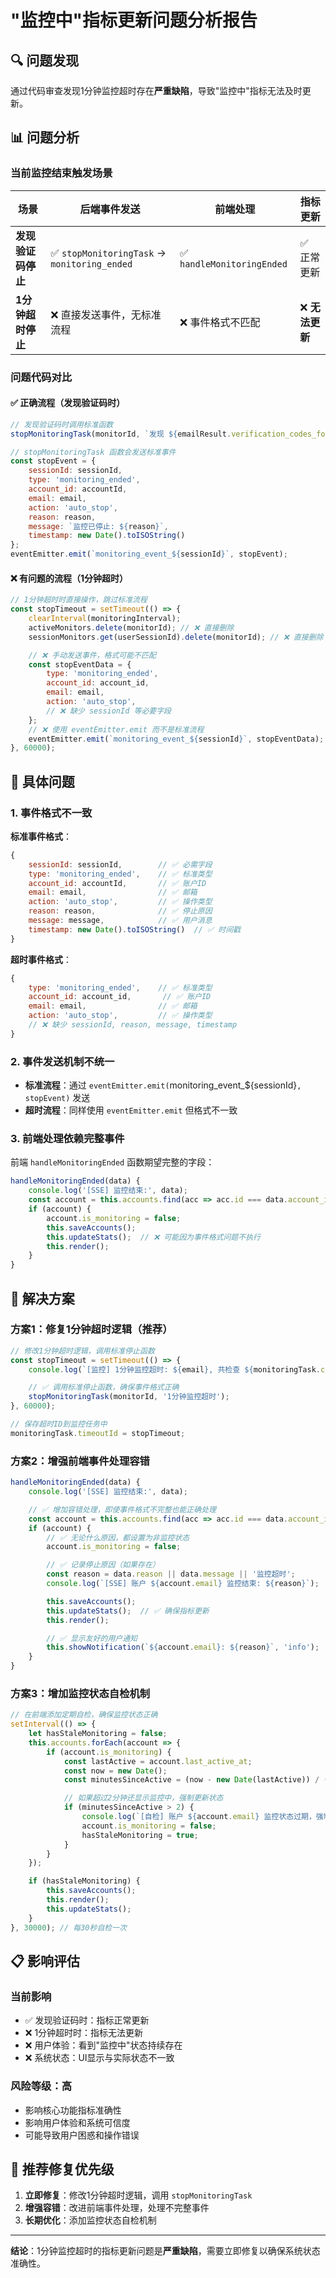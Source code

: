 # "监控中"指标更新问题分析报告

## 🔍 问题发现

通过代码审查发现1分钟监控超时存在**严重缺陷**，导致"监控中"指标无法及时更新。

## 📊 问题分析

### 当前监控结束触发场景

| 场景 | 后端事件发送 | 前端处理 | 指标更新 |
|------|-------------|----------|----------|
| **发现验证码停止** | ✅ `stopMonitoringTask` → `monitoring_ended` | ✅ `handleMonitoringEnded` | ✅ 正常更新 |
| **1分钟超时停止** | ❌ 直接发送事件，无标准流程 | ❌ 事件格式不匹配 | ❌ **无法更新** |

### 问题代码对比

#### ✅ 正确流程（发现验证码时）
```javascript
// 发现验证码时调用标准函数
stopMonitoringTask(monitorId, `发现 ${emailResult.verification_codes_found} 个验证码`);

// stopMonitoringTask 函数会发送标准事件
const stopEvent = {
    sessionId: sessionId,
    type: 'monitoring_ended',
    account_id: accountId,
    email: email,
    action: 'auto_stop',
    reason: reason,
    message: `监控已停止: ${reason}`,
    timestamp: new Date().toISOString()
};
eventEmitter.emit(`monitoring_event_${sessionId}`, stopEvent);
```

#### ❌ 有问题的流程（1分钟超时）
```javascript
// 1分钟超时时直接操作，跳过标准流程
const stopTimeout = setTimeout(() => {
    clearInterval(monitoringInterval);
    activeMonitors.delete(monitorId); // ❌ 直接删除
    sessionMonitors.get(userSessionId).delete(monitorId); // ❌ 直接删除

    // ❌ 手动发送事件，格式可能不匹配
    const stopEventData = {
        type: 'monitoring_ended',
        account_id: account_id,
        email: email,
        action: 'auto_stop',
        // ❌ 缺少 sessionId 等必要字段
    };
    // ❌ 使用 eventEmitter.emit 而不是标准流程
    eventEmitter.emit(`monitoring_event_${sessionId}`, stopEventData);
}, 60000);
```

## 🎯 具体问题

### 1. 事件格式不一致
**标准事件格式**：
```javascript
{
    sessionId: sessionId,        // ✅ 必需字段
    type: 'monitoring_ended',    // ✅ 标准类型
    account_id: accountId,       // ✅ 账户ID
    email: email,                // ✅ 邮箱
    action: 'auto_stop',         // ✅ 操作类型
    reason: reason,              // ✅ 停止原因
    message: message,            // ✅ 用户消息
    timestamp: new Date().toISOString()  // ✅ 时间戳
}
```

**超时事件格式**：
```javascript
{
    type: 'monitoring_ended',    // ✅ 标准类型
    account_id: account_id,       // ✅ 账户ID
    email: email,                // ✅ 邮箱
    action: 'auto_stop',         // ✅ 操作类型
    // ❌ 缺少 sessionId, reason, message, timestamp
}
```

### 2. 事件发送机制不统一
- **标准流程**：通过 `eventEmitter.emit(`monitoring_event_${sessionId}`, stopEvent)` 发送
- **超时流程**：同样使用 `eventEmitter.emit` 但格式不一致

### 3. 前端处理依赖完整事件
前端 `handleMonitoringEnded` 函数期望完整的字段：
```javascript
handleMonitoringEnded(data) {
    console.log('[SSE] 监控结束:', data);
    const account = this.accounts.find(acc => acc.id === data.account_id);
    if (account) {
        account.is_monitoring = false;
        this.saveAccounts();
        this.updateStats();  // ❌ 可能因为事件格式问题不执行
        this.render();
    }
}
```

## 🔧 解决方案

### 方案1：修复1分钟超时逻辑（推荐）

```javascript
// 修改1分钟超时逻辑，调用标准停止函数
const stopTimeout = setTimeout(() => {
    console.log(`[监控] 1分钟监控超时: ${email}, 共检查 ${monitoringTask.checkCount + 1} 次`);

    // ✅ 调用标准停止函数，确保事件格式正确
    stopMonitoringTask(monitorId, '1分钟监控超时');
}, 60000);

// 保存超时ID到监控任务中
monitoringTask.timeoutId = stopTimeout;
```

### 方案2：增强前端事件处理容错

```javascript
handleMonitoringEnded(data) {
    console.log('[SSE] 监控结束:', data);

    // ✅ 增加容错处理，即使事件格式不完整也能正确处理
    const account = this.accounts.find(acc => acc.id === data.account_id);
    if (account) {
        // ✅ 无论什么原因，都设置为非监控状态
        account.is_monitoring = false;

        // ✅ 记录停止原因（如果存在）
        const reason = data.reason || data.message || '监控超时';
        console.log(`[SSE] 账户 ${account.email} 监控结束: ${reason}`);

        this.saveAccounts();
        this.updateStats();  // ✅ 确保指标更新
        this.render();

        // ✅ 显示友好的用户通知
        this.showNotification(`${account.email}: ${reason}`, 'info');
    }
}
```

### 方案3：增加监控状态自检机制

```javascript
// 在前端添加定期自检，确保监控状态正确
setInterval(() => {
    let hasStaleMonitoring = false;
    this.accounts.forEach(account => {
        if (account.is_monitoring) {
            const lastActive = account.last_active_at;
            const now = new Date();
            const minutesSinceActive = (now - new Date(lastActive)) / (1000 * 60);

            // 如果超过2分钟还显示监控中，强制更新状态
            if (minutesSinceActive > 2) {
                console.log(`[自检] 账户 ${account.email} 监控状态过期，强制更新`);
                account.is_monitoring = false;
                hasStaleMonitoring = true;
            }
        }
    });

    if (hasStaleMonitoring) {
        this.saveAccounts();
        this.render();
        this.updateStats();
    }
}, 30000); // 每30秒自检一次
```

## 📋 影响评估

### 当前影响
- ✅ 发现验证码时：指标正常更新
- ❌ 1分钟超时时：指标无法更新
- ❌ 用户体验：看到"监控中"状态持续存在
- ❌ 系统状态：UI显示与实际状态不一致

### 风险等级：**高**
- 影响核心功能指标准确性
- 影响用户体验和系统可信度
- 可能导致用户困惑和操作错误

## 🎯 推荐修复优先级

1. **立即修复**：修改1分钟超时逻辑，调用 `stopMonitoringTask`
2. **增强容错**：改进前端事件处理，处理不完整事件
3. **长期优化**：添加监控状态自检机制

---
**结论**：1分钟监控超时的指标更新问题是**严重缺陷**，需要立即修复以确保系统状态准确性。